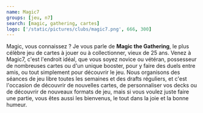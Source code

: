```yaml
---
name: Magic7
groups: [jeu, n7]
search: [magic, gathering, cartes]
logo: ['/static/pictures/clubs/magic7.png', 666, 300]
---
```

Magic, vous connaissez ? Je vous parle de **Magic the Gathering**, le plus célèbre jeu de cartes à jouer ou à collectionner, vieux de 25 ans. Venez à Magic7, c'est l'endroit idéal, que vous soyez novice ou vétéran, possesseur de nombreuses cartes ou d'un unique booster, pour y faire des duels entre amis, ou tout simplement pour découvrir le jeu. Nous organisons des séances de jeu libre toutes les semaines et des drafts réguliers, et c'est l'occasion de découvrir de nouvelles cartes, de personnaliser vos decks ou de découvrir de nouveaux formats de jeu, mais si vous voulez juste faire une partie, vous êtes aussi les bienvenus, le tout dans la joie et la bonne humeur.
